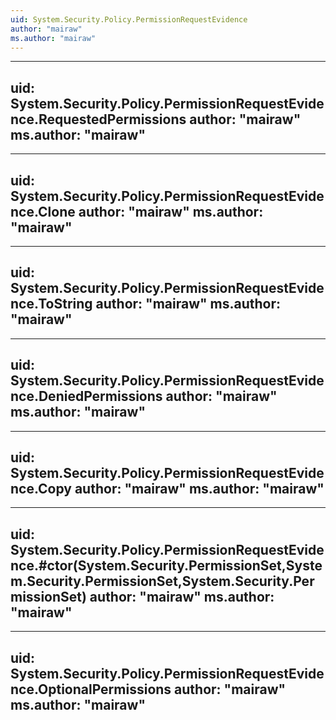 ```yaml
---
uid: System.Security.Policy.PermissionRequestEvidence
author: "mairaw"
ms.author: "mairaw"
---
```


---
uid: System.Security.Policy.PermissionRequestEvidence.RequestedPermissions
author: "mairaw"
ms.author: "mairaw"
---

---
uid: System.Security.Policy.PermissionRequestEvidence.Clone
author: "mairaw"
ms.author: "mairaw"
---

---
uid: System.Security.Policy.PermissionRequestEvidence.ToString
author: "mairaw"
ms.author: "mairaw"
---

---
uid: System.Security.Policy.PermissionRequestEvidence.DeniedPermissions
author: "mairaw"
ms.author: "mairaw"
---

---
uid: System.Security.Policy.PermissionRequestEvidence.Copy
author: "mairaw"
ms.author: "mairaw"
---

---
uid: System.Security.Policy.PermissionRequestEvidence.#ctor(System.Security.PermissionSet,System.Security.PermissionSet,System.Security.PermissionSet)
author: "mairaw"
ms.author: "mairaw"
---

---
uid: System.Security.Policy.PermissionRequestEvidence.OptionalPermissions
author: "mairaw"
ms.author: "mairaw"
---
